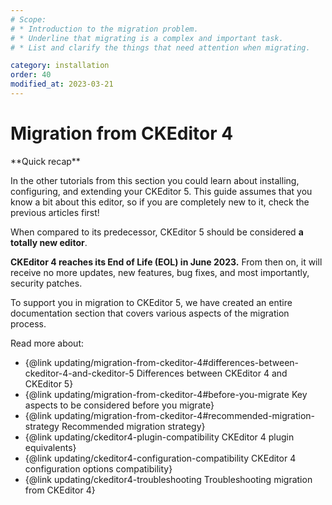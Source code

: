 ```yaml
---
# Scope:
# * Introduction to the migration problem.
# * Underline that migrating is a complex and important task.
# * List and clarify the things that need attention when migrating.

category: installation
order: 40
modified_at: 2023-03-21
---
```


# Migration from CKEditor 4

<info-box hint>
**Quick recap**

In the other tutorials from this section you could learn about installing, configuring, and extending your CKEditor 5. This guide assumes that you know a bit about this editor, so if you are completely new to it, check the previous articles first!
</info-box>

When compared to its predecessor, CKEditor 5 should be considered **a totally new editor**.

**CKEditor 4 reaches its End of Life (EOL) in June 2023.** From then on, it will receive no more updates, new features, bug fixes, and most importantly, security patches.

To support you in migration to CKEditor 5, we have created an entire documentation section that covers various aspects of the migration process.

Read more about:
* {@link updating/migration-from-ckeditor-4#differences-between-ckeditor-4-and-ckeditor-5 Differences between CKEditor 4 and CKEditor 5}
* {@link updating/migration-from-ckeditor-4#before-you-migrate Key aspects to be considered before you migrate}
* {@link updating/migration-from-ckeditor-4#recommended-migration-strategy Recommended migration strategy}
* {@link updating/ckeditor4-plugin-compatibility CKEditor 4 plugin equivalents}
* {@link updating/ckeditor4-configuration-compatibility CKEditor 4 configuration options compatibility}
* {@link updating/ckeditor4-troubleshooting Troubleshooting migration from CKEditor 4}

